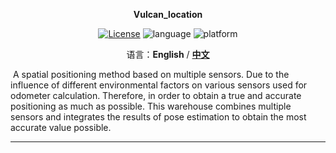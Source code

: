 <p align="center"><strong>Vulcan_location</strong></p>
<p align="center"><a href="https://github.com/Vulcan-YJX/vulcan_location/blob/main/LICENSE"><img alt="License" src="https://img.shields.io/badge/License-GPL%203.0-orange"/></a>
<img alt="language" src="https://img.shields.io/badge/language-c++-red"/>
<img alt="platform" src="https://img.shields.io/badge/platform-linux-l"/>
</p>

<p align="center">
    语言：<strong>English</strong> / <a href="README.md"><strong>中文</strong></a>
</p>


​	A spatial positioning method based on multiple sensors. Due to the influence of different environmental factors on various sensors used for odometer calculation. Therefore, in order to obtain a true and accurate positioning as much as possible. This warehouse combines multiple sensors and integrates the results of pose estimation to obtain the most accurate value possible.

------

#### 
